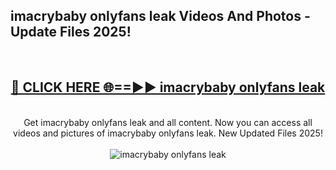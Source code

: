 <h2>imacrybaby onlyfans leak Videos And Photos - Update Files 2025!</h2>
<br>
<div align="center">
<h2><a href="https://linkcuts.com/hfmhzwbr" rel="nofollow">🔴 CLICK HERE 🌐==►► imacrybaby onlyfans leak</a></h2>
<br>
Get imacrybaby onlyfans leak and all content. Now you can access all videos and pictures of imacrybaby onlyfans leak. New Updated Files 2025!
<br>
<br>
<a href="https://linkcuts.com/hfmhzwbr" rel="nofollow" data-target="animated-image.originalLink"><img src="https://i.ibb.co.com/WyWwxjT/player-gif2.gif" alt="imacrybaby onlyfans leak" style="max-width: 100%; display: inline-block;" data-target="animated-image.originalImage"></a>
</div>
<br>
